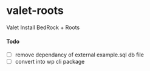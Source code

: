 # valet-roots
Valet Install BedRock + Roots 

#### Todo
- [ ] remove dependancy of external example.sql db file
- [ ] convert into wp cli package
